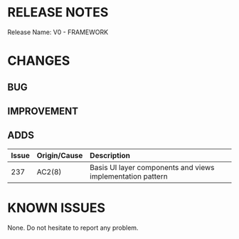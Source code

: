 # RELEASE NOTES

Release Name: V0 - FRAMEWORK

# CHANGES
## BUG

## IMPROVEMENT

## ADDS
| Issue | Origin/Cause | Description                                              |
|:--|:--|:--|
|237|AC2(8)|Basis UI layer components and views implementation pattern|

# KNOWN ISSUES
None. Do not hesitate to report any problem.
